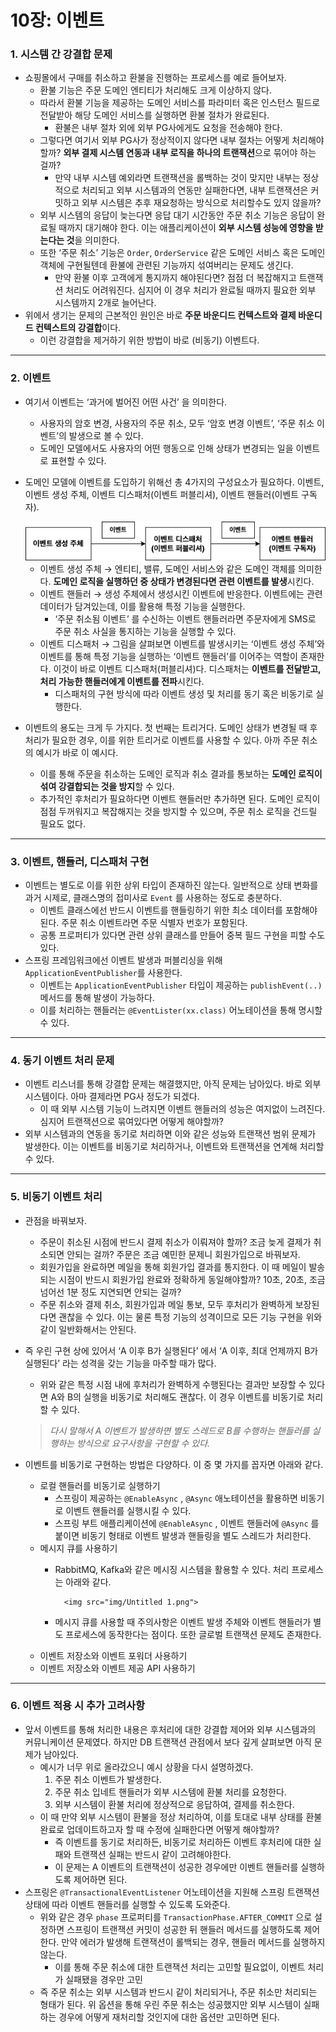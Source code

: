 # 10장: 이벤트

### 1. 시스템 간 강결합 문제

- 쇼핑몰에서 구매를 취소하고 환불을 진행하는 프로세스를 예로 들어보자.
    - 환불 기능은 주문 도메인 엔티티가 처리해도 크게 이상하지 않다.
    - 따라서 환불 기능을 제공하는 도메인 서비스를 파라미터 혹은 인스턴스 필드로 전달받아 해당 도메인 서비스를 실행하면 환불 절차가 완료된다.
        - 환불은 내부 절차 외에 외부 PG사에게도 요청을 전송해야 한다.
    - 그렇다면 여기서 외부 PG사가 정상적이지 않다면 내부 절차는 어떻게 처리해야할까? **외부 결제 시스템 연동과 내부 로직을 하나의 트랜잭션**으로 묶어야 하는 걸까?
        - 만약 내부 시스템 예외라면 트랜잭션을 롤백하는 것이 맞지만 내부는 정상적으로 처리되고 외부 시스템과의 연동만 실패한다면, 내부 트랜잭션은 커밋하고 외부 시스템은 추후 재요청하는 방식으로 처리할수도 있지 않을까?
    - 외부 시스템의 응답이 늦는다면 응답 대기 시간동안 주문 취소 기능은 응답이 완료될 때까지 대기해야 한다. 이는 애플리케이션이 **외부 시스템 성능에 영향을 받는다는 것**을 의미한다.
    - 또한 ‘주문 취소’ 기능은 `Order`, `OrderService` 같은 도메인 서비스 혹은 도메인 객체에 구현될텐데 환불에 관련된 기능까지 섞여버리는 문제도 생긴다.
        - 만약 환불 이후 고객에게 통지까지 해야된다면? 점점 더 복잡해지고 트랜잭션 처리도 어려워진다. 심지어 이 경우 처리가 완료될 때까지 필요한 외부 시스템까지 2개로 늘어난다.
- 위에서 생기는 문제의 근본적인 원인은 바로 **주문 바운디드 컨텍스트와 결제 바운디드 컨텍스트의 강결합**이다.
    - 이런 강결합을 제거하기 위한 방법이 바로 (비동기) 이벤트다.

---

### 2. 이벤트

- 여기서 이벤트는 ‘과거에 벌어진 어떤 사건’ 을 의미한다.
    - 사용자의 암호 변경, 사용자의 주문 취소, 모두 ‘암호 변경 이벤트’, ‘주문 취소 이벤트’의 발생으로 볼 수 있다.
    - 도메인 모델에서도 사용자의 어떤 행동으로 인해 상태가 변경되는 일을 이벤트로 표현할 수 있다.
- 도메인 모델에 이벤트를 도입하기 위해선 총 4가지의 구성요소가 필요하다. 이벤트, 이벤트 생성 주체, 이벤트 디스패처(이벤트 퍼블리셔), 이벤트 핸들러(이벤트 구독자).
    
    <img src="img/Untitled.png">
    
    - 이벤트 생성 주체 → 엔티티, 밸류, 도메인 서비스와 같은 도메인 객체를 의미한다. **도메인 로직을 실행하던 중 상태가 변경된다면 관련 이벤트를 발생**시킨다.
    - 이벤트 핸들러 → 생성 주체에서 생성시킨 이벤트에 반응한다. 이벤트에는 관련 데이터가 담겨있는데, 이를 활용해 특정 기능을 실행한다.
        - ‘주문 취소됨 이벤트’ 를 수신하는 이벤트 핸들러라면 주문자에게 SMS로 주문 취소 사실을 통지하는 기능을 실행할 수 있다.
    - 이벤트 디스패처 → 그림을 살펴보면 이벤트를 발생시키는 ‘이벤트 생성 주체’와 이벤트를 통해 특정 기능을 실행하는 ‘이벤트 핸들러’를 이어주는 역할이 존재한다. 이것이 바로 이벤트 디스패처(퍼블리셔)다. 디스패처는 **이벤트를 전달받고, 처리 가능한 핸들러에게 이벤트를 전파**시킨다.
        - 디스패처의 구현 방식에 따라 이벤트 생성 및 처리를 동기 혹은 비동기로 실행한다.
- 이벤트의 용도는 크게 두 가지다. 첫 번째는 트리거다. 도메인 상태가 변경될 때 후처리가 필요한 경우, 이를 위한 트리거로 이벤트를 사용할 수 있다. 아까 주문 취소의 예시가 바로 이 예시다.
    - 이를 통해 주문을 취소하는 도메인 로직과 취소 결과를 통보하는 **도메인 로직이 섞여 강결합되는 것을 방지**할 수 있다.
    - 추가적인 후처리가 필요하다면 이벤트 핸들러만 추가하면 된다. 도메인 로직이 점점 두꺼워지고 복잡해지는 것을 방지할 수 있으며, 주문 취소 로직을 건드릴 필요도 없다.

---

### 3. 이벤트, 핸들러, 디스패처 구현

- 이벤트는 별도로 이를 위한 상위 타입이 존재하진 않는다. 일반적으로 상태 변화를 과거 시제로, 클래스명의 접미사로 `Event` 를 사용하는 정도로 충분하다.
    - 이벤트 클래스에선 반드시 이벤트를 핸들링하기 위한 최소 데이터를 포함해야 된다. 주문 취소 이벤트라면 주문 식별자 번호가 포함된다.
    - 공통 프로퍼티가 있다면 관련 상위 클래스를 만들어 중복 필드 구현을 피할 수도 있다.
- 스프링 프레임워크에선 이벤트 발생과 퍼블리싱을 위해 `ApplicationEventPublisher`를 사용한다.
    - 이벤트는 `ApplicationEventPublisher` 타입이 제공하는 `publishEvent(..)` 메서드를 통해 발생이 가능하다.
    - 이를 처리하는 핸들러는 `@EventLister(xx.class)` 어노테이션을 통해 명시할 수 있다.

---

### 4. 동기 이벤트 처리 문제

- 이벤트 리스너를 통해 강결합 문제는 해결했지만, 아직 문제는 남아있다. 바로 외부 시스템이다. 아마 결제라면 PG사 정도가 되겠다.
    - 이 때 외부 시스템 기능이 느려지면 이벤트 핸들러의 성능은 여지없이 느려진다. 심지어 트랜잭션으로 묶여있다면 어떻게 해야할까?
- 외부 시스템과의 연동을 동기로 처리하면 이와 같은 성능와 트랜잭션 범위 문제가 발생한다. 이는 이벤트를 비동기로 처리하거나, 이벤트와 트랜잭션을 연계해 처리할 수 있다.

---

### 5. 비동기 이벤트 처리

- 관점을 바꿔보자.
    - 주문이 취소된 시점에 반드시 결제 취소가 이뤄져야 할까? 조금 늦게 결제가 취소되면 안되는 걸까? 주문은 조금 예민한 문제니 회원가입으로 바꿔보자.
    - 회원가입을 완료하면 메일을 통해 회원가입 결과를 통지한다. 이 때 메일이 발송되는 시점이 반드시 회원가입 완료와 정확하게 동일해야할까? 10초, 20초, 조금 넘어선 1분 정도 지연되면 안되는 걸까?
    - 주문 취소와 결제 취소, 회원가입과 메일 통보, 모두 후처리가 완벽하게 보장된다면 괜찮을 수 있다. 이는 물론 특정 기능의 성격이므로 모든 기능 구현을 위와 같이 일반화해서는 안된다.
- 즉 우린 구현 상에 있어서 ‘A 이후 B가 실행된다’ 에서 ‘A 이후, 최대 언제까지 B가 실행된다’ 라는 성격을 갖는 기능을 마주할 때가 많다.
    - 위와 같은 특정 시점 내에 후처리가 완벽하게 수행된다는 결과만 보장할 수 있다면 A와 B의 실행을 비동기로 처리해도 괜찮다. 이 경우 이벤트를 비동기로 처리할 수 있다.
    
    > *다시 말해서 A 이벤트가 발생하면 별도 스레드로 B를 수행하는 핸들러를 실행하는 방식으로 요구사항을 구현할 수 있다.*
    > 
- 이벤트를 비동기로 구현하는 방법은 다양하다. 이 중 몇 가지를 꼽자면 아래와 같다.
    - 로컬 핸들러를 비동기로 실행하기
        - 스프링이 제공하는 `@EnableAsync` , `@Async` 애노테이션을 활용하면 비동기로 이벤트 핸들러를 실행시킬 수 있다.
        - 스프링 부트 애플리케이션에 `@EnableAsync` , 이벤트 핸들러에 `@Async` 를 붙이면 비동기 형태로 이벤트 발생과 핸들링을 별도 스레드가 처리한다.
    - 메시지 큐를 사용하기
        - RabbitMQ, Kafka와 같은 메시징 시스템을 활용할 수 있다. 처리 프로세스는 아래와 같다.
            
                <img src="img/Untitled 1.png">
            
        - 메시지 큐를 사용할 때 주의사항은 이벤트 발생 주체와 이벤트 핸들러가 별도 프로세스에 동작한다는 점이다. 또한 글로벌 트랜잭션 문제도 존재한다.
    - 이벤트 저장소와 이벤트 포워더 사용하기
    - 이벤트 저장소와 이벤트 제공 API 사용하기

---

### 6. 이벤트 적용 시 추가 고려사항

- 앞서 이벤트를 통해 처리한 내용은 후처리에 대한 강결합 제어와 외부 시스템과의 커뮤니케이션 문제였다. 하지만 DB 트랜잭션 관점에서 보다 깊게 살펴보면 아직 문제가 남아있다.
    - 예시가 너무 위로 올라갔으니 예시 상황을 다시 설명하겠다.
        1. 주문 취소 이벤트가 발생한다.
        2. 주문 취소 입네트 핸들러가 외부 시스템에 환불 처리를 요청한다.
        3. 외부 시스템이 환불 처리에 정상적으로 응답하여, 결제를 취소한다.
    - 이 때 만약 외부 시스템이 환불을 정상 처리하여, 이를 토대로 내부 상태를 환불 완료로 업데이트하고자 할 때 수정에 실패한다면 어떻게 해야할까?
        - 즉 이벤트를 동기로 처리하든, 비동기로 처리하든 이벤트 후처리에 대한 실패와 트랜잭션 실패는 반드시 같이 고려해야한다.
        - 이 문제는 A 이벤트의 트랜잭션이 성공한 경우에만 이벤트 핸들러를 실행하도록 제어하면 된다.
- 스프링은 `@TransactionalEventListener` 어노테이션을 지원해 스프링 트랜잭션 상태에 따라 이벤트 핸들러를 실행할 수 있도록 도와준다.
    - 위와 같은 경우 `phase` 프로퍼티를 `TransactionPhase.AFTER_COMMIT` 으로 설정하면 스프링이 트랜잭션 커밋이 성공한 뒤 핸들러 메서드를 실행하도록 제어한다. 만약 에러가 발생해 트랜잭션이 롤백되는 경우, 핸들러 메서드를 실행하지 않는다.
        - 이를 통해 주문 취소에 대한 트랜잭션 처리는 고민할 필요없이, 이벤트 처리가 실패됐을 경우만 고민
    - 즉 주문 취소는 외부 시스템과 반드시 같이 처리되거나, 주문 취소만 처리되는 형태가 된다. 위 옵션을 통해 우린 주문 취소는 성공했지만 외부 시스템이 실패하는 경우에 어떻게 재처리할 것인지에 대한 옵션만 고민하면 된다.